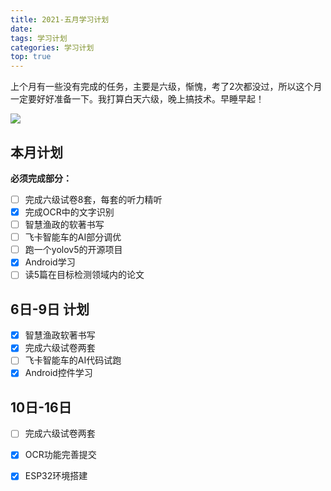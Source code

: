 ```yaml
---
title: 2021-五月学习计划
date: 
tags: 学习计划
categories: 学习计划
top: true
---
```


上个月有一些没有完成的任务，主要是六级，惭愧，考了2次都没过，所以这个月一定要好好准备一下。我打算白天六级，晚上搞技术。早睡早起！

![](https://cdn.jsdelivr.net/gh/Miller-em/IMAGS/img/20210415180054.gif)


## 本月计划

**必须完成部分：**

- [ ] 完成六级试卷8套，每套的听力精听
- [x] 完成OCR中的文字识别
- [ ] 智慧渔政的软著书写
- [ ] 飞卡智能车的AI部分调优
- [ ] 跑一个yolov5的开源项目
- [x] Android学习
- [ ] 读5篇在目标检测领域内的论文

## 6日-9日 计划

- [x] 智慧渔政软著书写
- [x] 完成六级试卷两套
- [ ] 飞卡智能车的AI代码试跑
- [x] Android控件学习

## 10日-16日
- [ ] 完成六级试卷两套
- [x] OCR功能完善提交
- [x] ESP32环境搭建


